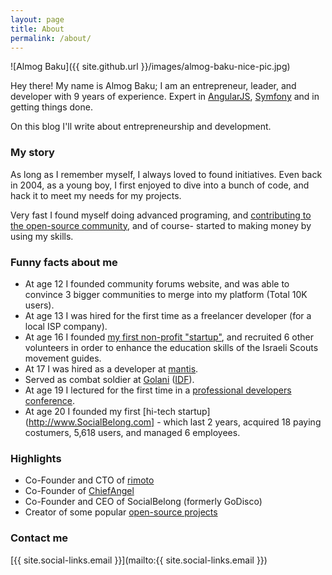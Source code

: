 ```yaml
---
layout: page
title: About
permalink: /about/
---
```


![Almog Baku]({{ site.github.url }}/images/almog-baku-nice-pic.jpg)

Hey there!
My name is Almog Baku; I am an entrepreneur, leader, and developer with 9 years of experience. Expert in
[AngularJS](https://angularjs.org), [Symfony](https://symfony.com) and in getting things done.

On this blog I'll write about entrepreneurship and development.

### My story

As long as I remember myself, I always loved to found initiatives. Even back in 2004, as a young boy, I first enjoyed to
dive into a bunch of code, and hack it to meet my needs for my projects.

Very fast I found myself doing advanced programing, and [contributing to the open-source community](http://github.com/AlmogBaku),
and of course- started to making money by using my skills.

### Funny facts about me
 - At age 12 I founded community forums website, and was able to convince 3 bigger communities to merge into my platform
 (Total 10K users).
 - At age 13 I was hired for the first time as a freelancer developer (for a local ISP company).
 - At age 16 I founded [my first non-profit "startup"](http://www.zofim.org.il/magazin_item.asp?item_id=114306200464&troop_id=&past=archive),
 and recruited 6 other volunteers in order to enhance the education skills of the Israeli Scouts movement guides.
 - At 17 I was hired as a developer at [mantis](http://www.mantis.co.il).
 - Served as combat soldier at [Golani](http://en.wikipedia.org/wiki/Golani_Brigade) ([IDF](http://www.idf.il/English/)).
 - At age 19 I lectured for the first time in a [professional developers conference](http://www.slideshare.net/AlmogBaku/drupal-javascript-14718275).
 - At age 20 I founded my first [hi-tech startup](http://www.SocialBelong.com] - which last 2 years, acquired 18 paying
 costumers, 5,618 users, and managed 6 employees.

### Highlights

 - Co-Founder and CTO of [rimoto](http://www.rimoto.net)
 - Co-Founder of [ChiefAngel](http://www.ChiefAngel.com)
 - Co-Founder and CEO of SocialBelong (formerly GoDisco)
 - Creator of some popular [open-source projects](http://github.com/AlmogBaku)

### Contact me

[{{ site.social-links.email }}](mailto:{{ site.social-links.email }})
